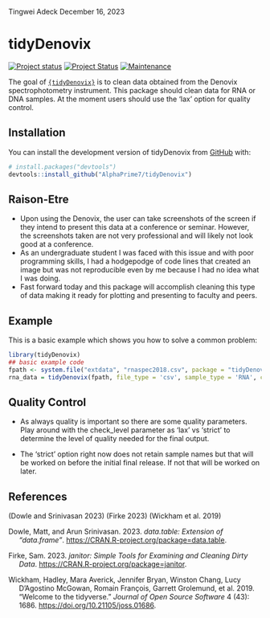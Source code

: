 Tingwei Adeck
December 16, 2023

<!-- README.md is generated from README.Rmd. Please edit that file -->

# tidyDenovix

[![Project
status](https://www.repostatus.org/badges/latest/concept.svg)](https://github.com/AlphaPrime7/tidyDenovix/graphs/commit-activity)
[![Project
Status](https://www.repostatus.org/badges/latest/wip.svg)](https://github.com/AlphaPrime7/tidyDenovix/graphs/commit-activity)
[![Maintenance](https://img.shields.io/badge/Maintained%3F-yes-green.svg)](https://github.com/AlphaPrime7/tidyDenovix/graphs/commit-activity)

The goal of
[`{tidyDenovix}`](https://github.com/AlphaPrime7/tidyDenovix) is to
clean data obtained from the Denovix spectrophotometry instrument. This
package should clean data for RNA or DNA samples. At the moment users
should use the ‘lax’ option for quality control.

## Installation

You can install the development version of tidyDenovix from
[GitHub](https://github.com/) with:

``` r
# install.packages("devtools")
devtools::install_github("AlphaPrime7/tidyDenovix")
```

## Raison-Etre

- Upon using the Denovix, the user can take screenshots of the screen if
  they intend to present this data at a conference or seminar. However,
  the screenshots taken are not very professional and will likely not
  look good at a conference.
- As an undergraduate student I was faced with this issue and with poor
  programming skills, I had a hodgepodge of code lines that created an
  image but was not reproducible even by me because I had no idea what I
  was doing.
- Fast forward today and this package will accomplish cleaning this type
  of data making it ready for plotting and presenting to faculty and
  peers.

## Example

This is a basic example which shows you how to solve a common problem:

``` r
library(tidyDenovix)
## basic example code
fpath <- system.file("extdata", "rnaspec2018.csv", package = "tidyDenovix", mustWork = TRUE)
rna_data = tidyDenovix(fpath, file_type = 'csv', sample_type = 'RNA', check_level = 'lax')
```

## Quality Control

- As always quality is important so there are some quality parameters.
  Play around with the check_level parameter as ‘lax’ vs ‘strict’ to
  determine the level of quality needed for the final output.

- The ‘strict’ option right now does not retain sample names but that
  will be worked on before the initial final release. If not that will
  be worked on later.

## References

(Dowle and Srinivasan 2023) (Firke 2023) (Wickham et al. 2019)

<div id="refs" class="references csl-bib-body hanging-indent">

<div id="ref-datatable" class="csl-entry">

Dowle, Matt, and Arun Srinivasan. 2023.
*<span class="nocase">data.table</span>: Extension of
“<span class="nocase">data.frame</span>”*.
<https://CRAN.R-project.org/package=data.table>.

</div>

<div id="ref-janitor" class="csl-entry">

Firke, Sam. 2023. *<span class="nocase">janitor</span>: Simple Tools for
Examining and Cleaning Dirty Data*.
<https://CRAN.R-project.org/package=janitor>.

</div>

<div id="ref-tidyverse" class="csl-entry">

Wickham, Hadley, Mara Averick, Jennifer Bryan, Winston Chang, Lucy
D’Agostino McGowan, Romain François, Garrett Grolemund, et al. 2019.
“Welcome to the <span class="nocase">tidyverse</span>.” *Journal of Open
Source Software* 4 (43): 1686. <https://doi.org/10.21105/joss.01686>.

</div>

</div>

